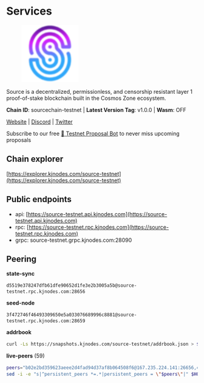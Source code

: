 # Services

<figure><img src="https://raw.githubusercontent.com/kj89/cosmos-images/main/logos/source.png" width="150" alt=""><figcaption></figcaption></figure>

Source is a decentralized, permissionless, and censorship resistant layer 1 proof-of-stake blockchain built in the Cosmos Zone ecosystem.

**Chain ID**: sourcechain-testnet | **Latest Version Tag**: v1.0.0 | **Wasm**: OFF

[Website](https://www.sourceprotocol.io/) | [Discord](https://discord.io/SourceProtocol) | [Twitter](https://www.twitter.com/sourceprotocol_)



Subscribe to our free [🤖 Testnet Proposal Bot](https://t.me/kjnodes_testnet_proposal_bot) to never miss upcoming proposals


## Chain explorer
[https://explorer.kjnodes.com/source-testnet](https://explorer.kjnodes.com/source-testnet)

## Public endpoints

* api: [https://source-testnet.api.kjnodes.com](https://source-testnet.api.kjnodes.com)
* rpc: [https://source-testnet.rpc.kjnodes.com](https://source-testnet.rpc.kjnodes.com)
* grpc: source-testnet.grpc.kjnodes.com:28090

## Peering

**state-sync**

```text
d5519e378247dfb61dfe90652d1fe3e2b3005a5b@source-testnet.rpc.kjnodes.com:28656
```

**seed-node**

```text
3f472746f46493309650e5a033076689996c8881@source-testnet.rpc.kjnodes.com:28659
```

**addrbook**
```bash
curl -Ls https://snapshots.kjnodes.com/source-testnet/addrbook.json > $HOME/.source/config/addrbook.json
```

**live-peers** (59)
```bash
peers="b02e2bd359623aeee2d4fad94d37af8b064508f6@167.235.224.141:26656,4466740c40895b6aad60a434f0ad3e3c5d5fe53c@213.239.216.252:22656,ddb472d197b8a732bb3f8878035603769aa4c85b@161.35.75.82:26656,829e2377df43a9f8e43ac6d886763c2a7b27a77c@195.2.93.179:26656,4ede26dd5fbb87bd9dba462fe2c3c3e39e15c8f2@207.180.224.128:46656,4675f239ef3bd4cef7fa2770232b2eeea0008260@212.118.38.133:26656,bdf9b6ad38b803358e7fd99f35b14795ebcd8144@190.2.155.67:29656,b4b37e3947ec2407a868929ef2788da3231bf6aa@161.35.154.141:26656,071b2ba352b966e3af4f4fd0568beb923bf354d4@95.217.153.19:26656,c11b85deb59574812a7e6b9d6181df36bef15d2f@65.108.105.48:27656,cac254555deea35a70c821abd7f3e7db47a46d55@65.109.92.241:20056,04fc5bd77acf2080ca9aa1ad5e7db53388ef3ed8@65.109.92.148:61056,d5519e378247dfb61dfe90652d1fe3e2b3005a5b@65.109.68.190:28656,5755422056c55063f76e4dd0c4245904640ec34b@135.181.149.90:26656,49dd2403120746795272db9ba0cd590f93cafb2c@5.188.118.105:60556,46ae715de3bcf284ff997b841e6e82f279e3654f@154.26.153.179:26656,a9e8376ba9309bdcf5d6ed00e8960d70a03bb3f2@213.202.218.28:26656,9d16b552697cdce3c8b4f23de53708533d99bc59@165.232.144.133:26656,f22864303a45c1f22cdb00f8cfc7f914d18fce9c@135.181.20.30:26656,0d4c691c1b0fde5ae16c42836ddae893e6ee4f75@38.242.159.140:26656,9f9d7c982cf37dd113192c6d4a5c4c0ac1997a25@45.136.245.71:26656,fabc85731f628d8dd1cb20c865c36832ea624772@65.108.88.28:26656,d960215e0788fcfc04b9e2e824e5751bf1efe7fc@65.108.82.152:26656,2d7b4d18b31b6191e51c2b6641ba6ece814d8aa9@167.235.142.255:26656,1837081c5abeec6f614a77c7340f944ff05249a8@207.180.208.82:26656,15c65fbabe23372894ba44ee1605276956f8773e@65.109.90.162:26656,7ae84d14c6d12d69b176286dced2746bff483ca8@135.181.178.53:36656,5a685935a69374c65c2fef0e61d31958cbf08614@213.239.215.77:22656,2b36e9f314e8e9b7543cd035425bc97a42a085f4@149.102.155.48:26656,492d7c007dd37f05d2b469865685eb9e4460a379@35.87.85.162:26656,8bf33f58eb977d2a3e8b3159e2949221201044d8@65.109.88.180:26656,8b75c926d4060560dbbead7d8b0300b7b411ff9b@5.252.193.133:26656,cb09ec2e5dc91beaa3d05c79a0a8d6c30fffcc59@65.108.78.101:26656,dd5caa2f3aa0dc1c7491ef21a446363d44b9305c@66.94.125.124:26656,a03f76044c11ae4e6395413745f78ef2a39d5c07@165.232.42.205:26656,63d1b126558468634137b5705ab90151b16932f8@65.108.151.6:26656,0cbb508df30cc23110513077e404acf7781cec9a@93.81.246.145:26656,5f94cf456803179361c44c213fbc95f4da1bc3af@38.242.146.255:26656,db69700d8b0c277183ab1ec34d79a083c2578d32@65.21.145.209:26656,2b2f270bd3bd1d518d87ca057597348cd8582698@109.123.252.3:26656,473f10defd4c3dda0f87269c686f4f41e32dce4b@109.123.254.100:26656,f2936d8f0ae99b9fa99d179f746faacc9c41a5c3@65.108.158.181:26656,1b794c9493f857ccce2eb800cf726f2cc4b42ebf@34.145.27.77:26656,b24ae5d099d5564a227aa7b1a8278293b8db0cfa@185.255.131.27:26656,49b025c08193c8846956423ac80504b0bab2b777@185.182.187.239:26656,03d324b03078e3bd38c7c7550988362d11106ce4@135.181.198.246:26656,e225dac8c3407df8419fb01f4255d72212a3b6ee@194.233.80.252:26656,b99c46a83e72280ccdb81994fd60b9b1cc74b1ab@84.21.171.142:26656,1450d99427abd81410c6f8032aec25961bf7bf89@80.82.215.19:36656,756368e62cbff16f8d0edcc4d169a090464bed53@38.242.194.233:26656,d0bf1f313c3fe5d9e890f7754950238493497211@62.171.178.217:26656,7a288e8d085b5aad8d43b0c6e6dbb8498588c206@5.182.17.164:26656,7143126daf3c0983745a0b10b83c8e794c4fb2fc@65.108.126.46:33656,e6a5db345775973982e32b24ba7f3bfa18337f66@65.108.124.219:33656,2c4a32763185e357c4a5e68a465bdc5375c7f413@136.243.88.91:3140,6e4cdcb3039f1f8e97b8511c3b146cd14d41dc3d@65.109.112.20:11084,b20497b3fb86603d04e00024766ec07dc3fe7e48@65.108.76.44:11563,0dd9790904c76aee0822dc766468dd67ba5ec0e7@51.81.57.80:10156,06890d99704bdea6f9471bc711cfa54bb15a87e3@82.208.21.99:26656"
sed -i -e "s|^persistent_peers *=.*|persistent_peers = \"$peers\"|" $HOME/.source/config/config.toml
```
